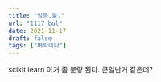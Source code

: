 ```yaml
---
title: "발등.불."
url: "1117_bul"
date: 2021-11-17
draft: false
tags: ["벼락이다"]
---
```

scikit learn 이거 좀 분량 된다. 큰일난거 같은데?
